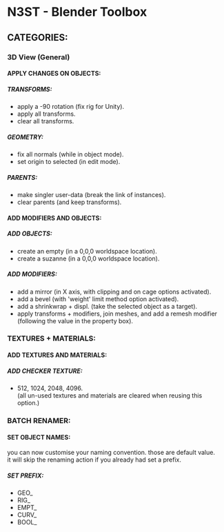 # N3ST - Blender Toolbox

## CATEGORIES:
### 3D View (General)

#### APPLY CHANGES ON OBJECTS:
##### TRANSFORMS:
- apply a -90 rotation (fix rig for Unity).
- apply all transforms.
- clear all transforms.
##### GEOMETRY: 
- fix all normals (while in object mode).
- set origin to selected (in edit mode).
##### PARENTS: 
- make singler user-data (break the link of instances).
- clear parents (and keep transforms).

#### ADD MODIFIERS AND OBJECTS:
##### ADD OBJECTS:
- create an empty (in a 0,0,0 worldspace location).
- create a suzanne (in a 0,0,0 worldspace location).
##### ADD MODIFIERS: 
- add a mirror (in X axis, with clipping and on cage options activated).
- add a bevel (with 'weight' limit method option activated).
- add a shrinkwrap + displ. (take the selected object as a target).
- apply transforms + modifiers, join meshes, and add a remesh modifier (following the value in the property box).

### TEXTURES + MATERIALS:
#### ADD TEXTURES AND MATERIALS:
##### ADD CHECKER TEXTURE:
- 512, 1024, 2048, 4096.  
(all un-used textures and materials are cleared when reusing this option.)  

### BATCH RENAMER:
#### SET OBJECT NAMES:  
you can now customise your naming convention. those are default value.  
it will skip the renaming action if you already had set a prefix.
##### SET PREFIX: 
- GEO_  
- RIG_  
- EMPT_  
- CURV_
- BOOL_  
